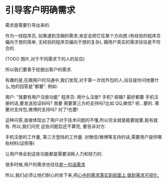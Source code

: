 # 引导客户明确需求

需求是需要引导出来的.

作为一线程序员, 如果遇到含糊的需求,肯定会把它往某个方向想.(有经验的程序员偏向于想的简单,
无经验的程序员偏向于想的复杂), 跟用户真实的需求往往是不符合的.


(TODO 图片,对于不同需求下的人的反应)


所以我们要善于挖掘出客户的需求.

有趣的是,在跟用户的沟通中,我们发现,对于第一次找外包的人,往往是你问他要什么,他的回答是"都要".
例如:

用户: "我要有用户注册功能"
程序员: 用什么注册?  手机? 邮箱?
最好都要
手机注册的话,要发送验证码吗?
我要
需要第三方的支持吗?比如 QQ,微信?
呃...要的.
需要对支持包,微博的支持吗?
对了!也要!

这种问答,直接体现出了用户对于技术问题的不懂,所以完全就是能要就要,能有就有. 所以,我们问完
这些问题后还不算完, 要告诉对方:

手机注册的工作量,
第三方登陆的工作量.
对微信/微博等支持的话,需要用户提供哪些材料(证照等)

让用户体会到这些功能都是需要消耗人力和财力的.


很多时候,用户的需求也往往[是一句话需求]()

所以,我们必须让他们耐心的坐下来,把[心中的需求落实到纸面上,做到需求可视化.](chapters/ji_shu_jian_yi--suo_jian_ji_suo_de_she_ji.md)
